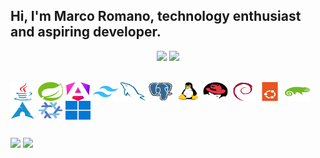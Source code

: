 ## Hi, I'm Marco Romano, technology enthusiast and aspiring developer.

<div align="center">
  
![](https://github-readme-stats.vercel.app/api?username=m-romano&theme=dracula&hide_border=false&include_all_commits=false&count_private=false) ![](https://github-readme-stats.vercel.app/api/top-langs/?username=m-romano&theme=dracula&hide_border=false&include_all_commits=false&count_private=false&layout=compact)
  
</div>

<div style="display: inline_block"><br>
  
  <img align="center" alt="Java" height="30" width="40" src="https://raw.githubusercontent.com/devicons/devicon/master/icons/java/java-original.svg">
  <img align="center" alt="Spring" height="30" width="40" src="https://raw.githubusercontent.com/devicons/devicon/master/icons/spring/spring-original.svg">
    <img align="center" alt="Angular" height="30" width="40" src="https://raw.githubusercontent.com/devicons/devicon/master/icons/angular/angular-original.svg">
    <img align="center" alt="Tailwind CSS" height="30" width="40" src="https://raw.githubusercontent.com/devicons/devicon/master/icons/tailwindcss/tailwindcss-original.svg">
    <img align="center" alt="MySQL" height="30" width="40" src="https://raw.githubusercontent.com/devicons/devicon/master/icons/mysql/mysql-original.svg">
    <img align="center" alt="PostgreSQL" height="30" width="40" src="https://raw.githubusercontent.com/devicons/devicon/master/icons/postgresql/postgresql-original.svg">
    <img align="center" alt="Linux" height="30" width="40" src="https://raw.githubusercontent.com/devicons/devicon/master/icons/linux/linux-original.svg">
    <img align="center" alt="RedHat" height="30" width="40" src="https://raw.githubusercontent.com/devicons/devicon/master/icons/redhat/redhat-original.svg">
     <img align="center" alt="Debian" height="30" width="40" src="https://raw.githubusercontent.com/devicons/devicon/master/icons/debian/debian-original.svg">
     <img align="center" alt="Ubuntu" height="30" width="40" src="https://raw.githubusercontent.com/devicons/devicon/master/icons/ubuntu/ubuntu-original.svg">
     <img align="center" alt="OpenSUSE" height="30" width="40" src="https://raw.githubusercontent.com/devicons/devicon/master/icons/opensuse/opensuse-original.svg">
     <img align="center" alt="Arch Linux" height="30" width="40" src="https://raw.githubusercontent.com/devicons/devicon/master/icons/archlinux/archlinux-original.svg">
     <img align="center" alt="NixOS" height="30" width="40" src="https://raw.githubusercontent.com/devicons/devicon/master/icons/nixos/nixos-original.svg">
     <img align="center" alt="Windows" height="30" width="40" src="https://raw.githubusercontent.com/devicons/devicon/master/icons/windows11/windows11-original.svg">  
</div>

  ##
 
<div> 
  <a href = "mailto:mromanode@gmail.com"><img src="https://img.shields.io/badge/-Gmail-%23333?style=for-the-badge&logo=gmail&logoColor=white" target="_blank"></a>
  <a href="https://www.linkedin.com/in/mromanode" target="_blank"><img src="https://img.shields.io/badge/-LinkedIn-%230077B5?style=for-the-badge&logo=linkedin&logoColor=white" target="_blank"></a>
  
</div>
